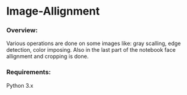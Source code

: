 # Image-Allignment

### Overview:
Various operations are done on some images like: gray scalling, edge detection, color imposing. Also in the last part of the notebook face allignment and cropping is done.

### Requirements:
Python 3.x
